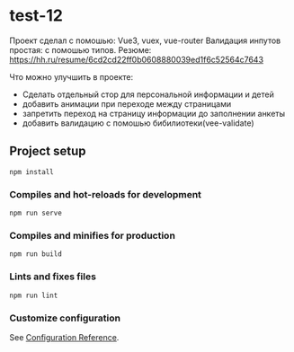 # test-12

Проект сделал с помошью: Vue3, vuex, vue-router
Валидация инпутов простая: с помошью типов.
Резюме: https://hh.ru/resume/6cd2cd22ff0b0608880039ed1f6c52564c7643

Что можно улучшить в проекте:

- Сделать отдельный стор для персональной информации и детей
- добавить анимации при переходе между страницами
- запретить переход на страницу информации до заполнении анкеты
- добавить валидацию с помошью бибилиотеки(vee-validate)

## Project setup

```
npm install
```

### Compiles and hot-reloads for development

```
npm run serve
```

### Compiles and minifies for production

```
npm run build
```

### Lints and fixes files

```
npm run lint
```

### Customize configuration

See [Configuration Reference](https://cli.vuejs.org/config/).
